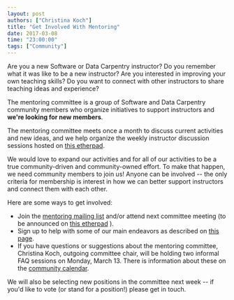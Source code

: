 ```yaml
---
layout: post
authors: ["Christina Koch"]
title: "Get Involved With Mentoring"
date: 2017-03-08
time: "23:00:00"
tags: ["Community"]
---
```


Are you a new Software or Data Carpentry instructor?  Do you 
remember what it was like to be a new instructor?  Are you 
interested in improving your own teaching skills?  Do you want to connect 
with other instructors to share teaching ideas and experience?

The mentoring committee is a group of Software and Data Carpentry 
community members who organize initiatives to support instructors and 
**we're looking for new members**.

The mentoring committee meets once a month to discuss current activities and 
new ideas, and we help organize the weekly instructor discussion 
sessions hosted on [this etherpad](http://pad.software-carpentry.org/instructor-discussion).  

We would love to expand our activities and for all of our activities 
to be a true community-driven and community-owned effort.  To make 
that happen, we need community members to join us!  Anyone can be 
involved -- the only criteria for membership is interest in how we can 
better support instructors and connect them with each other.  

Here are some ways to get involved: 

- Join the [mentoring mailing list](http://lists.software-carpentry.org/listinfo/mentoring) 
and/or attend next committee meeting (to be announced 
on [this etherpad](http://pad.software-carpentry.org/scf-mentoring) ). 
- Sign up to help with some of our main endeavors as described on 
[this page](https://github.com/swcarpentry/board/blob/master/subcommittees/mentoring/README.md).  
- If you have questions or suggestions about the mentoring committee, 
Christina Koch, outgoing committee chair, will be 
holding two informal FAQ sessions on Monday, March 13.  There is information 
about these on the [community calendar](https://software-carpentry.org/join/).  

We will also be selecting new positions in the committee next week -- if you'd like 
to vote (or stand for a position!) please get in touch.  